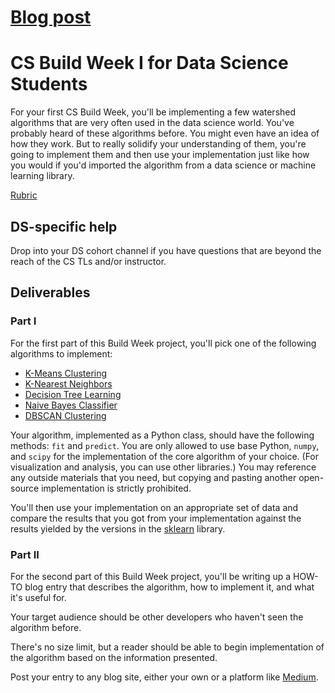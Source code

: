 # [Blog post](https://edudeiko.github.io/2020-10-21-KNN-from-scratch/)

# CS Build Week I for Data Science Students

For your first CS Build Week, you'll be implementing a few watershed
algorithms that are very often used in the data science world. You've
probably heard of these algorithms before. You might even have an idea
of how they work. But to really solidify your understanding of them,
you're going to implement them and then use your implementation just
like how you would if you'd imported the algorithm from a data science
or machine learning library.

[Rubric](Rubric.md)

## DS-specific help

Drop into your DS cohort channel if you have questions that are beyond
the reach of the CS TLs and/or instructor.

## Deliverables

### Part I

For the first part of this Build Week project, you'll pick one of the
following algorithms to implement:

- [K-Means Clustering](https://en.wikipedia.org/wiki/K-means_clustering)
- [K-Nearest Neighbors](https://en.wikipedia.org/wiki/K-nearest_neighbors_algorithm)
- [Decision Tree Learning](https://en.wikipedia.org/wiki/Decision_tree_learning)
- [Naive Bayes Classifier](https://en.wikipedia.org/wiki/Naive_Bayes_classifier)
- [DBSCAN Clustering](https://en.wikipedia.org/wiki/DBSCAN)

Your algorithm, implemented as a Python class, should have the following
methods: `fit` and `predict`. You are only allowed to use base Python,
`numpy`, and `scipy` for the implementation of the core algorithm of
your choice. (For visualization and analysis, you can use other
libraries.) You may reference any outside materials that you need, but
copying and pasting another open-source implementation is strictly
prohibited.

You'll then use your implementation on an appropriate set of data and
compare the results that you got from your implementation against the
results yielded by the versions in the
[sklearn](https://scikit-learn.org/stable/) library.

### Part II

For the second part of this Build Week project, you'll be writing up a
HOW-TO blog entry that describes the algorithm, how to implement it, and
what it's useful for.

Your target audience should be other developers who haven't seen the
algorithm before.

There's no size limit, but a reader should be able to begin
implementation of the algorithm based on the information presented.

Post your entry to any blog site, either your own or a platform like
[Medium](https://medium.com/).